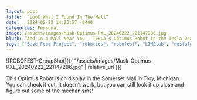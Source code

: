 ```yaml
---
layout: post
title:  “Look What I Found In The Mall”
date:   2024-02-22 14:23:57 -0400
categories: Personal
image: /assets/images/Musk-Optimus-PXL_20240222_221147286.jpg
blurb: “And In a Mall Near You - TESLA’s Optimus Robot in the Tesla Dealership in Somerset Mall..”
tags: ["Save-Food-Project", "robotics", "robofest", "LIMElab", "nostalgia", "my-journey"]
---
```


![ROBOFEST-GroupShot]({{ "/assets/images/Musk-Optimus-PXL_20240222_221147286.jpg" | relative_url }})

This Optimus Robot is on display in the Somerset Mall in Troy, Michigan. You can check it out. It doesn’t work, but you can still look it up close and figure out some of the mechanisms!
